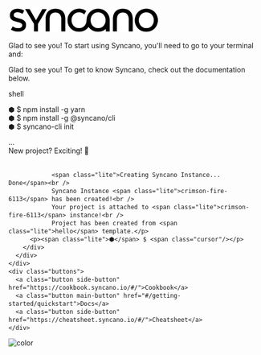 <!-- _coverpage.md -->

<div class="landing">
  <section class="hero">
  <img width="300px" src="img/syncano-logo.svg" class="syncano-logo"/>
  <p class="mobile-off">
    Glad to see you! To start using Syncano, you'll need to go to your terminal and:
  </p>
  <p class="mobile-on">
    Glad to see you! To get to know Syncano, check out the documentation below.
  </p>
    <div>
      <div id="window">
        <div id="toolbar">
          <div class="top">
            <div id="lights">
              <div class="light red">
              </div>
              <div class="light yellow">
              </div>
              <div class="light green">
              </div>
            </div>
            <div id="title">
              shell
            </div>
          </div>
        </div>
        <div class="terminal-text">
          <p>
            <span class="lite">⬢</span> $ npm install -g yarn<br />
            <span class="lite">⬢</span> $ npm install -g @syncano/cli<br />
            <span class="lite">⬢</span> $ syncano-cli init
          </p>
          <p class="cli-output">   ...<br />
                <span class="lite">New project? Exciting! 🎉</span> <br /><br />

                <span class="lite">Creating Syncano Instance... Done</span><br />
                Syncano Instance <span class="lite">crimson-fire-6113</span> has been created!<br />
                Your project is attached to <span class="lite">crimson-fire-6113</span> instance!<br />
                Project has been created from <span class="lite">hello</span> template.</p>
          <p><span class="lite">⬢</span> $ <span class="cursor"/></p>
        </div>
      </div>
    </div>
    <div class="buttons">
      <a class="button side-button" href="https://cookbook.syncano.io/#/">Cookbook</a>
      <a class="button main-button" href="#/getting-started/quickstart">Docs</a>
      <a class="button side-button" href="https://cheatsheet.syncano.io/#/">Cheatsheet</a>
    </div>
  </section>
</div>

![color](#fff)
